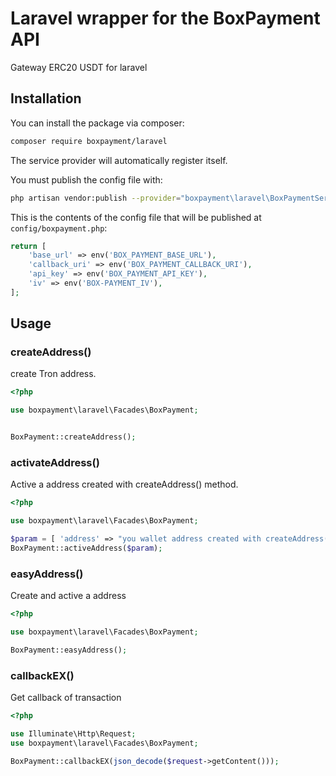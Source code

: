# Laravel wrapper for the BoxPayment API
Gateway ERC20 USDT for laravel

## Installation
You can install the package via composer:
```bash
composer require boxpayment/laravel
```
The service provider will automatically register itself.

You must publish the config file with:
```bash
php artisan vendor:publish --provider="boxpayment\laravel\BoxPaymentServiceProvider" --tag="config"
```
This is the contents of the config file that will be published at `config/boxpayment.php`:
```php
return [
    'base_url' => env('BOX_PAYMENT_BASE_URL'),
    'callback_uri' => env('BOX_PAYMENT_CALLBACK_URI'),
    'api_key' => env('BOX_PAYMENT_API_KEY'),
    'iv' => env('BOX-PAYMENT_IV'),
];

```
## Usage

### createAddress()
create Tron address.
```php
<?php

use boxpayment\laravel\Facades\BoxPayment;


BoxPayment::createAddress();
```
### activateAddress()
Active a address created with createAddress() method.
```php
<?php

use boxpayment\laravel\Facades\BoxPayment;

$param = [ 'address' => "you wallet address created with createAddress()"];
BoxPayment::activeAddress($param);
```
### easyAddress()
Create and active a address
```php
<?php

use boxpayment\laravel\Facades\BoxPayment;

BoxPayment::easyAddress();
```
### callbackEX()
Get callback of transaction 
```php
<?php

use Illuminate\Http\Request;
use boxpayment\laravel\Facades\BoxPayment;

BoxPayment::callbackEX(json_decode($request->getContent()));
```
